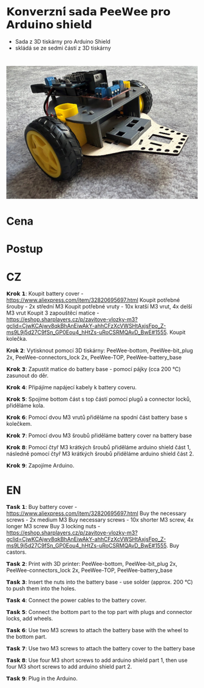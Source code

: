 # 𝗞𝗼𝗻𝘃𝗲𝗿𝘇𝗻𝗶́ 𝘀𝗮𝗱𝗮 𝗣𝗲𝗲𝗪𝗲𝗲 𝗽𝗿𝗼 𝗔𝗿𝗱𝘂𝗶𝗻𝗼 𝘀𝗵𝗶𝗲𝗹𝗱 
* Sada z 3D tiskárny pro Arduino Shield
* skládá se ze sedmi částí z 3D tiskárny

#
![Assembled](https://github.com/pslib-cz/2022-p2a-mme-pppp-MatyasKorytar/blob/main/images/pic.png)
# Cena

# Postup
# CZ
𝗞𝗿𝗼𝗸 𝟭:
Koupit battery cover - https://www.aliexpress.com/item/32820695697.html 
Koupit potřebné šrouby - 2x střední M3
Koupit potřebné vruty - 10x kratší M3 vrut,  4x delší M3 vrut
Koupit 3 zapouštěcí matice - https://eshop.sharplayers.cz/p/zavitove-vlozky-m3?gclid=CjwKCAjwv8qkBhAnEiwAkY-ahhCFzXcVWSHtAxjsFpo_Z-ms9L9j5d27C9fSn_GP0Eou4_hHtZs-uRoCSRMQAvD_BwE#1555.
Koupit kolečka.

𝐊𝐫𝐨𝐤 𝟮:
Vytisknout pomocí 3D tiskárny: PeeWee-bottom, PeeWee-bit_plug 2x, PeeWee-connectors_lock 2x, PeeWee-TOP, PeeWee-battery_base

𝗞𝗿𝗼𝗸 𝟯:
Zapustit matice do battery base - pomocí pájky (cca 200 °C) zasunout do děr.

𝗞𝗿𝗼𝗸 𝟰:
Připájíme napájecí kabely k battery coveru.

𝗞𝗿𝗼𝗸 𝟱:
Spojíme bottom část s top částí pomocí plugů a connector locků, přiděláme kola.

𝗞𝗿𝗼𝗸 𝟲:
Pomocí dvou M3 vrutů přiděláme na spodní část battery base s kolečkem.

𝗞𝗿𝗼𝗸 𝟳: 
Pomocí dvou M3 šroubů přiděláme battery cover na battery base

𝗞𝗿𝗼𝗸 𝟴: 
Pomocí čtyř M3 krátkých šroubů přiděláme arduino shield část 1, následně pomocí čtyř M3 krátkých šroubů přiděláme arduino shield část 2.

𝗞𝗿𝗼𝗸 𝟵:
Zapojíme Arduino.

# EN
𝗧𝗮𝘀𝗸 𝟭:
Buy battery cover - https://www.aliexpress.com/item/32820695697.html 
Buy the necessary screws - 2x medium M3
Buy necessary screws - 10x shorter M3 screw, 4x longer M3 screw
Buy 3 locking nuts - https://eshop.sharplayers.cz/p/zavitove-vlozky-m3?gclid=CjwKCAjwv8qkBhAnEiwAkY-ahhCFzXcVWSHtAxjsFpo_Z-ms9L9j5d27C9fSn_GP0Eou4_hHtZs-uRoCSRMQAvD_BwE#1555.
Buy castors.

𝗧𝗮𝘀𝗸 𝟮:
Print with 3D printer: PeeWee-bottom, PeeWee-bit_plug 2x, PeeWee-connectors_lock 2x, PeeWee-TOP, PeeWee-battery_base

𝗧𝗮𝘀𝗸 𝟯:
Insert the nuts into the battery base - use solder (approx. 200 °C) to push them into the holes.

𝗧𝗮𝘀𝗸 𝟰:
Connect the power cables to the battery cover.

𝗧𝗮𝘀𝗸 𝟱:
Connect the bottom part to the top part with plugs and connector locks, add wheels.

𝗧𝗮𝘀𝗸 𝟲:
Use two M3 screws to attach the battery base with the wheel to the bottom part.

𝗧𝗮𝘀𝗸 𝟳: 
Use two M3 screws to attach the battery cover to the battery base

𝗧𝗮𝘀𝗸 𝟴: 
Use four M3 short screws to add arduino shield part 1, then use four M3 short screws to add arduino shield part 2.

𝗧𝗮𝘀𝗸 𝟵:
Plug in the Arduino.



